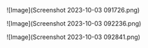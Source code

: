
![Image](Screenshot 2023-10-03 091726.png)


![Image](Screenshot 2023-10-03 092236.png)


![Image](Screenshot 2023-10-03 092841.png)




